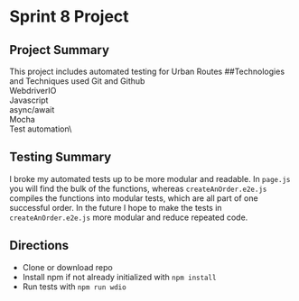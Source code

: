 # Sprint 8 Project
## Project Summary
This project includes automated testing for Urban Routes
##Technologies and Techniques used
Git and Github\
WebdriverIO\
Javascript\
async/await\
Mocha\
Test automation\
## Testing Summary
I broke my automated tests up to be more modular and readable. In `page.js` you will find the bulk of the functions, whereas `createAnOrder.e2e.js` compiles the functions into modular tests, which are all part of one successful order. In the future I hope to make the tests in `createAnOrder.e2e.js` more modular and reduce repeated code.
## Directions
- Clone or download repo
- Install npm if not already initialized with `npm install`
- Run tests with `npm run wdio`